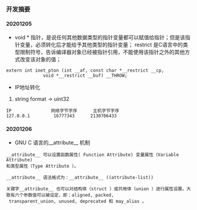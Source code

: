 ### 开发摘要
#### 20201205 
- void * 指针，是说任何其他数据类型的指针变量都可以赋值给指针；但是该指针变量，必须转化后才能给予其他类型的指针变量；
restrict 是C语言中的类型限制符号，告诉编译器对象已经被指针引用，不能使用该指针之外的其他方式改变该对象的值；

```$xslt
extern int inet_pton (int __af, const char *__restrict __cp,
		      void *__restrict __buf) __THROW;
```
- IP地址转化
1. string format -> uint32

```$xslt
IP               网络字节字序      主机字节字序
127.0.0.1         16777343      2130706433
```
#### 20201206
- GNU C 语言的__attribute__ 机制
```
__attribute__ 可以设置函数属性( Function Attribute) 变量属性（Variable Attribute)
和类型属性（Type Attribute ）。

__attribute__ 语法格式为：__attribute__ ((attribute-list))

关键字__attribute__ 也可以对结构体（struct ）或共用体（union ）进行属性设置。大致有六个参数值可以被设定，即：aligned, packed,
 transparent_union, unused, deprecated 和 may_alias 。

```